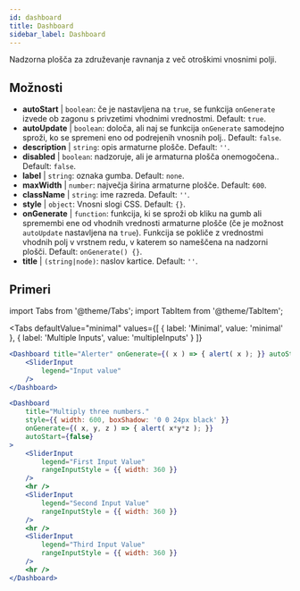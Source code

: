 ```yaml
--- 
id: dashboard 
title: Dashboard
sidebar_label: Dashboard 
---
```


Nadzorna plošča za združevanje ravnanja z več otroškimi vnosnimi polji.

## Možnosti

* __autoStart__ | `boolean`: če je nastavljena na `true`, se funkcija `onGenerate` izvede ob zagonu s privzetimi vhodnimi vrednostmi. Default: `true`.
* __autoUpdate__ | `boolean`: določa, ali naj se funkcija `onGenerate` samodejno sproži, ko se spremeni eno od podrejenih vnosnih polj.. Default: `false`.
* __description__ | `string`: opis armaturne plošče. Default: `''`.
* __disabled__ | `boolean`: nadzoruje, ali je armaturna plošča onemogočena.. Default: `false`.
* __label__ | `string`: oznaka gumba. Default: `none`.
* __maxWidth__ | `number`: največja širina armaturne plošče. Default: `600`.
* __className__ | `string`: ime razreda. Default: `''`.
* __style__ | `object`: Vnosni slogi CSS. Default: `{}`.
* __onGenerate__ | `function`: funkcija, ki se sproži ob kliku na gumb ali spremembi ene od vhodnih vrednosti armaturne plošče (če je možnost `autoUpdate` nastavljena na `true`). Funkcija se pokliče z vrednostmi vhodnih polj v vrstnem redu, v katerem so nameščena na nadzorni plošči. Default: `onGenerate() {}`.
* __title__ | `(string|node)`: naslov kartice. Default: `''`.


## Primeri

import Tabs from '@theme/Tabs';
import TabItem from '@theme/TabItem';

<Tabs
    defaultValue="minimal"
    values={[
        { label: 'Minimal', value: 'minimal' },
        { label: 'Multiple Inputs', value: 'multipleInputs' }
    ]}
>

<TabItem value="minimal"> 

```jsx live
<Dashboard title="Alerter" onGenerate={( x ) => { alert( x ); }} autoStart={false} >
    <SliderInput
        legend="Input value"
    />
</Dashboard>
```

</TabItem>

<TabItem value="multipleInputs" > 

```jsx live
<Dashboard 
    title="Multiply three numbers."
    style={{ width: 600, boxShadow: '0 0 24px black' }}
    onGenerate={( x, y, z ) => { alert( x*y*z ); }} 
    autoStart={false} 
>
    <SliderInput
        legend="First Input Value"
        rangeInputStyle = {{ width: 360 }}
    />
    <hr />
    <SliderInput
        legend="Second Input Value"
        rangeInputStyle = {{ width: 360 }}
    />
    <hr />
    <SliderInput
        legend="Third Input Value"
        rangeInputStyle = {{ width: 360 }}
    />
    <hr />
</Dashboard>
```

</TabItem>

</Tabs>
